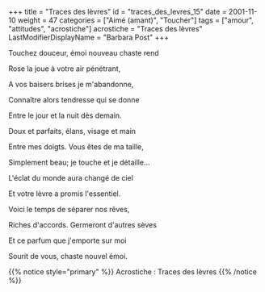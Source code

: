+++
title = "Traces des lèvres"
id = "traces_des_levres_15"
date = 2001-11-10
weight = 47
categories = ["Aimé (amant)", "Toucher"]
tags = ["amour", "attitudes", "acrostiche"]
acrostiche = "Traces des lèvres"
LastModifierDisplayName = "Barbara Post"
+++

Touchez douceur, émoi nouveau chaste rend

Rose la joue à votre air pénétrant,

A vos baisers brises je m'abandonne,

Connaître alors tendresse qui se donne

Entre le jour et la nuit dès demain.

Doux et parfaits, élans, visage et main

Entre mes doigts. Vous êtes de ma taille,

Simplement beau; je touche et je détaille…

L'éclat du monde aura changé de ciel

Et votre lèvre a promis l'essentiel.

Voici le temps de séparer nos rêves,

Riches d'accords. Germeront d'autres sèves

Et ce parfum que j'emporte sur moi

Sourit de vous, chaste nouvel émoi.

{{% notice style="primary" %}}
Acrostiche : Traces des lèvres
{{% /notice %}}
